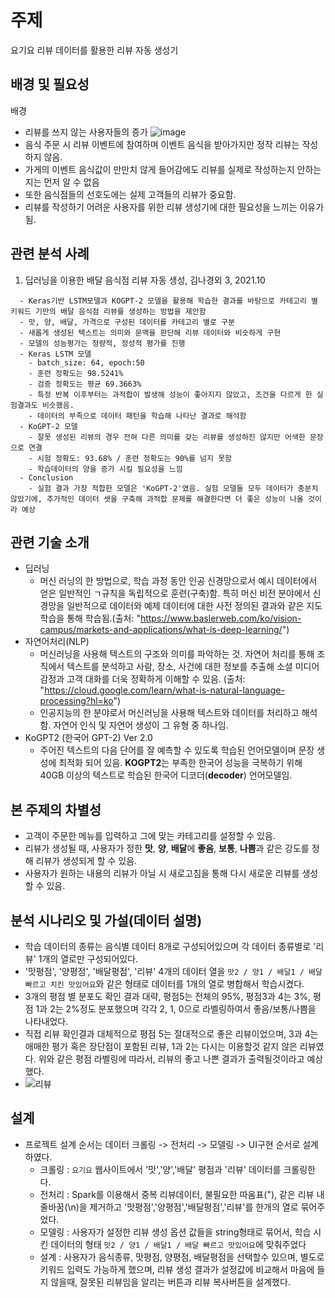 # 주제
요기요 리뷰 데이터를 활용한 리뷰 자동 생성기

## 배경 및 필요성
배경 
- 리뷰를 쓰지 않는 사용자들의 증가
![image](https://user-images.githubusercontent.com/72961952/203671799-ca03944b-f69a-4013-a198-263343b1ba48.png)
- 음식 주문 시 리뷰 이벤트에 참여하며 이벤트 음식을 받아가지만 정작 리뷰는 작성하지 않음.
- 가게의 이벤트 음식값이 만만치 않게 들어감에도 리뷰를 실제로 작성하는지 안하는지는 먼저 알 수 없음
- 또한 음식점들의 선호도에는 실제 고객들의 리뷰가 중요함.
- 리뷰를 작성하기 어려운 사용자를 위한 리뷰 생성기에 대한 필요성을 느끼는 이유가 됨.

## 관련 분석 사례
1) 딥러닝을 이용한 배달 음식점 리뷰 자동 생성, 김나경외 3, 2021.10
```
  - Keras기반 LSTM모델과 KOGPT-2 모델을 활용해 학습한 결과를 바탕으로 카테고리 별 키워드 기만의 배달 음식점 리뷰를 생성하는 방법을 제안함
  - 맛, 양, 배달, 가격으로 구성된 데이터를 카테고리 별로 구분
  - 새롭게 생성된 텍스트는 의미와 문맥을 판단해 리뷰 데이터와 비슷하게 구현
  - 모델의 성능평가는 정량적, 정성적 평가를 진행
  - Keras LSTM 모델
    - batch_size: 64, epoch:50
    - 훈련 정확도는 98.5241%
    - 검증 정확도는 평균 69.3663%
    - 특정 반복 이후부터는 과적합이 발생해 성능이 좋아지지 않았고, 조건을 다르게 한 실험결과도 비슷했음.
    - 데이터의 부족으로 데이터 패턴을 학습해 나타난 결과로 해석함
  - KoGPT-2 모델
    - 잘못 생성된 리뷰의 경우 전혀 다른 의미를 갖는 리뷰를 생성하진 않지만 어색한 문장으로 연결
    - 시험 정확도: 93.68% / 훈련 정확도는 90%를 넘지 못함
    - 학습데이터의 양을 증가 시킬 필요성을 느낌
  - Conclusion
    - 실험 결과 가장 적합한 모델은 'KoGPT-2'였음. 실험 모델들 모두 데이터가 충분치 않았기에, 추가적인 데이터 셋을 구축해 과적합 문제를 해결한다면 더 좋은 성능이 나올 것이라 예상
```

## 관련 기술 소개
  - 딥러닝
    - 머신 러닝의 한 방법으로, 학습 과정 동안 인공 신경망으로서 예시 데이터에서 얻은 일반적인 ㄱ규칙을 독립적으로 훈련(구축)함. 특히 머신 비전 분야에서 신경망을 일반적으로 데이터와 예제 데이터에 대한 사전 정의된 결과와 같은 지도 학습을 통해 학습됨.(출처: "https://www.baslerweb.com/ko/vision-campus/markets-and-applications/what-is-deep-learning/")
  - 자연어처리(NLP)
     - 머신러닝을 사용해 텍스트의 구조와 의미를 파악하는 것. 자연어 처리를 통해 조직에서 텍스트를 분석하고 사람, 장소, 사건에 대한 정보를 추출해 소셜 미디어 감정과 고객 대화를 더욱 정확하게 이해할 수 있음. (출처: "https://cloud.google.com/learn/what-is-natural-language-processing?hl=ko")
     - 인공지능의 한 분야로서 머신러닝을 사용해 텍스트와 데이터를 처리하고 해석함. 자연어 인식 및 자연어 생성이 그 유형 중 하나임.
  - KoGPT2 (한국어 GPT-2) Ver 2.0
    - 주어진 텍스트의 다음 단어를 잘 예측할 수 있도록 학습된 언어모델이며 문장 생성에 최적화 되어 있음. **KOGPT2**는 부족한 한국어 성능을 극복하기 위해 40GB 이상의 텍스트로 학습된 한국어 디코더(**decoder**) 언어모델임.
  
## 본 주제의 차별성
  - 고객이 주문한 메뉴를 입력하고 그에 맞는 카테고리를 설정할 수 있음.
  - 리뷰가 생성될 때, 사용자가 정한 **맛**, **양**, **배달**에 **좋음**, **보통**, **나쁨**과 같은 강도를 정해 리뷰가 생성되게 할 수 있음.
  - 사용자가 원하는 내용의 리뷰가 아닐 시 새로고침을 통해 다시 새로운 리뷰를 생성할 수 있음.

## 분석 시나리오 및 가설(데이터 설명)
  - 학습 데이터의 종류는 음식별 데이터 8개로 구성되어있으며 각 데이터 종류별로 '리뷰' 1개의 열로만 구성되어있다. 
  - '맛평점', '양평점', '배달평점', '리뷰' 4개의 데이터 열을 `맛2 / 양1 / 배달1 / 배달 빠르고 치킨 맛있어요`와 같은 형태로 데이터를 1개의 열로 병합해서 학습시켰다.
  - 3개의 평점 별 분포도 확인 결과 대략, 평점5는 전체의 95%, 평점3과 4는 3%, 평점 1과 2는 2%정도 분포했으며 각각 2, 1, 0으로 라벨링하여서 좋음/보통/나쁨을 나타내었다.
  - 직접 리뷰 확인결과 대체적으로 평점 5는 절대적으로 좋은 리뷰이었으며, 3과 4는 애매한 평가 혹은 장단점이 포함된 리뷰, 1과 2는 다시는 이용할것 같지 않은 리뷰였다. 위와 같은 평점 라벨링에 따라서, 리뷰의 좋고 나쁜 결과가 출력될것이라고 예상했다.
  - ![리뷰](https://user-images.githubusercontent.com/81501114/203679275-692c96d4-8a6e-4df4-bdd1-adb0da42dbf8.png)

## 설계
  - 프로젝트 설계 순서는 데이터 크롤링 -> 전처리 -> 모델링 -> UI구현 순서로 설계하였다. 
    - 크롤링 : `요기요` 웹사이트에서 '맛','양','배달' 평점과 '리뷰' 데이터를 크롤링한다.
    - 전처리 : Spark를 이용해서 중복 리뷰데이터, 불필요한 따옴표("), 같은 리뷰 내 줄바꿈(\n)을 제거하고 '맛평점','양평점','배달평점','리뷰'를 한개의 열로 묶어주었다.
    - 모델링 : 사용자가 설정한 리뷰 생성 옵션 값들을 string형태로 묶어서, 학습 시킨 데이터의 형태 `맛2 / 양1 / 배달1 / 배달 빠르고 맛있어요`에 맞춰주었다
    - 설계 : 사용자가 음식종류, 맛평점, 양평점, 배달평점을 선택할수 있으며, 별도로 키워드 입력도 가능하게 했으며, 리뷰 생성 결과가 설정값에 비교해서 마음에 들지 않을때, 잘못된 리뷰임을 알리는 버튼과 리뷰 복사버튼을 설계했다.
